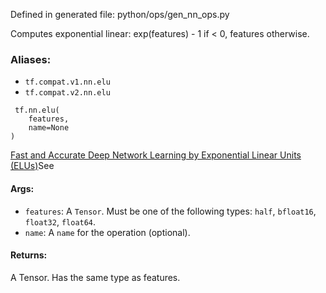 
Defined in generated file: python/ops/gen_nn_ops.py

Computes exponential linear: exp(features) - 1 if < 0, features otherwise.
### Aliases:
- `tf.compat.v1.nn.elu`
- `tf.compat.v2.nn.elu`

```
 tf.nn.elu(
    features,
    name=None
)
```
[Fast and Accurate Deep Network Learning by Exponential Linear Units (ELUs)](http://arxiv.org/abs/1511.07289)See 

#### Args:
- `features`: A `Tensor`. Must be one of the following types: `half`, `bfloat16`, `float32`, `float64`.
- `name`: A `name` for the operation (optional).
#### Returns:

A Tensor. Has the same type as features.
